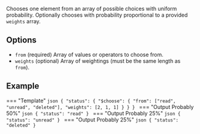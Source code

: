 Chooses one element from an array of possible choices with uniform probability.
Optionally chooses with probability proportional to a provided `weights` array.

## Options

- `from` (required) Array of values or operators to choose from.
- `weights` (optional) Array of weightings (must be the same length as `from`).

## Example

=== "Template"
    ```json
    {
        "status": {
            "$choose": {
                "from": ["read", "unread", "deleted"],
                "weights": [2, 1, 1]
            }
        }
    }
    ```
=== "Output Probably 50%"
    ```json
    {
        "status": "read"
    }
    ```
=== "Output Probably 25%"
    ```json
    {
        "status": "unread"
    }
    ```
=== "Output Probably 25%"
    ```json
    {
        "status": "deleted"
    }
    ```